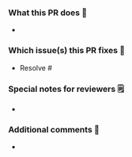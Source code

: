 <!--  Thanks for sending a pull request!
If this is your first time, please read our contributor guidelines: https://github.com/Satellite-im/Core-PWA/wiki/Contributing
-->

### What this PR does 📖
-

### Which issue(s) this PR fixes 🔨
- Resolve #
<!--Add the ticket Github number such as #Resolve #001 to automatically link the PR to the issue-->

### Special notes for reviewers 🗒️
-

### Additional comments 🎤
-